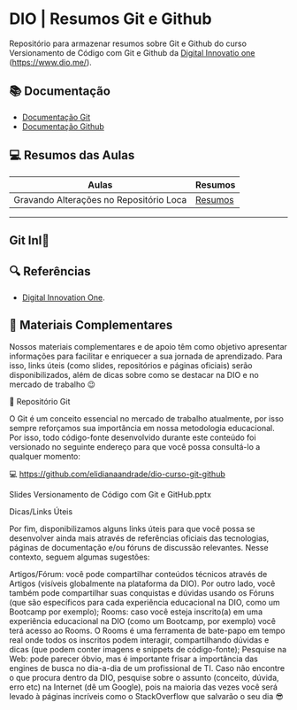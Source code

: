 
# DIO | Resumos Git e Github

Repositório para armazenar resumos sobre Git e Github do curso Versionamento de Código com Git e Github da [Digital Innovatio one]() (https://www.dio.me/).

## 📚 Documentação
- [Documentação Git](https://git-scm.cim/doc)
- [Documentação Github](https://git-scm.cim/doc)

## 💻 Resumos das Aulas

| Aulas | Resumos |
|-------|---------|
|Gravando Alterações no Repositório Loca | [Resumos]() |

---
Git InI🐙
---

## 🔍 Referências
- [Digital Innovation One]().

## 📙 Materiais Complementares
 
Nossos materiais complementares e de apoio têm como objetivo apresentar informações para facilitar e enriquecer a sua jornada de aprendizado. Para isso, links úteis (como slides, repositórios e páginas oficiais) serão disponibilizados, além de dicas sobre como se destacar na DIO e no mercado de trabalho 😉
 
📖 Repositório Git
 
O Git é um conceito essencial no mercado de trabalho atualmente, por isso sempre reforçamos sua importância em nossa metodologia educacional. Por isso, todo código-fonte desenvolvido durante este conteúdo foi versionado no seguinte endereço para que você possa consultá-lo a qualquer momento:
 
💻 https://github.com/elidianaandrade/dio-curso-git-github
 
Slides
Versionamento de Código com Git e GitHub.pptx
 
Dicas/Links Úteis
 
Por fim, disponibilizamos alguns links úteis para que você possa se desenvolver ainda mais através de referências oficiais das tecnologias, páginas de documentação e/ou fóruns de discussão relevantes. Nesse contexto, seguem algumas sugestões:
 
Artigos/Fórum: você pode compartilhar conteúdos técnicos através de Artigos (visíveis globalmente na plataforma da DIO). Por outro lado, você também pode compartilhar suas conquistas e dúvidas usando os Fóruns (que são específicos para cada experiência educacional na DIO, como um Bootcamp por exemplo);
Rooms: caso você esteja inscrito(a) em uma experiência educacional na DIO (como um Bootcamp, por exemplo) você terá acesso ao Rooms. O Rooms é uma ferramenta de bate-papo em tempo real onde todos os inscritos podem interagir, compartilhando dúvidas e dicas (que podem conter imagens e snippets de código-fonte);
Pesquise na Web: pode parecer óbvio, mas é importante frisar a importância das engines de busca no dia-a-dia de um profissional de TI. Caso não encontre o que procura dentro da DIO, pesquise sobre o assunto (conceito, dúvida, erro etc) na Internet (dê um Google), pois na maioria das vezes você será levado à páginas incríveis como o StackOverflow que salvarão o seu dia 😎
